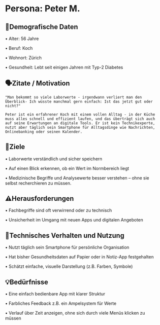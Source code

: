 # Persona: Peter M.

## 👤Demografische Daten
•⁠  ⁠Alter: 56 Jahre

•⁠  ⁠Beruf: Koch

•⁠  ⁠Wohnort: Zürich 

•⁠  Gesundheit: Lebt seit einigen Jahren mit Typ-2 Diabetes

## 🗣️Zitate / Motivation

	⁠"Man bekommt so viele Laborwerte - irgendwann verliert man den Überblick- Ich wüsste manchmal gern einfach: Ist das jetzt gut oder nicht?"

	Peter ist ein erfahrener Koch mit einem vollen Alltag - in der Küche muss alles schnell und effizient laufen, und das überträgt sich auch auf seine Erwartungen an digitale Tools. Er ist kein Technikexperte, nutzt aber täglich sein Smartphone für Alltagsdinge wie Nachrichten, Onlinebanking oder seinen Kalender.


## 🎯Ziele
•⁠  Laborwerte verständlich und sicher speichern

•⁠  ⁠Auf einen Blick erkennen, ob ein Wert im Normbereich liegt

•  Medizinische Begriffe und Analysewerte besser verstehen – ohne sie selbst recherchieren zu müssen.

## ⚠️Herausforderungen
•⁠  ⁠Fachbegriffe sind oft verwirrend oder zu technisch

•⁠  ⁠Unsicherheit im Umgang mit neuen Apps und digitalen Angeboten

## 📱Technisches Verhalten und Nutzung 
•⁠  ⁠Nutzt täglich sein Smartphone für persönliche Organisation

•⁠  Hat bisher Gesundheitsdaten auf Papier oder in Notiz-App festgehalten

•⁠  Schätzt einfache, visuelle Darstellung (z.B. Farben, Symbole)

## 💡Bedürfnisse
•⁠  ⁠Eine einfach bedienbare App mit klarer Struktur

•⁠  ⁠Farbliches Feedback z.B. ein Ampelsystem für Werte

•  Verlauf über Zeit anzeigen, ohne sich durch viele Menüs klicken zu müssen